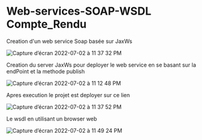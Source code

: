 # Web-services-SOAP-WSDL Compte_Rendu
 Creation d'un web service Soap basée sur JaxWs
 
 ![Capture d’écran 2022-07-02 à 11 37 32 PM](https://user-images.githubusercontent.com/102439475/177018005-506a5df4-4515-485b-8841-f394ef15938a.png)
  
  Creation du server JaxWs pour deployer le web service en se basant sur la endPoint et la methode publish
  
![Capture d’écran 2022-07-02 à 11 12 48 PM](https://user-images.githubusercontent.com/102439475/177018054-79f5effe-d194-4dba-9e3e-9076ba8dbb0a.png)

Apres execution le projet est deployer sur ce lien 

![Capture d’écran 2022-07-02 à 11 37 52 PM](https://user-images.githubusercontent.com/102439475/177018109-46869c13-5c27-4076-8ef7-ebfc7cbf1366.png)

Le wsdl en utilisant un browser web

![Capture d’écran 2022-07-02 à 11 49 24 PM](https://user-images.githubusercontent.com/102439475/177018140-9c686d81-5d62-4792-a823-c111f02088e7.png)


